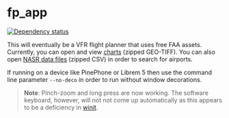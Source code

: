 # fp_app

[![Dependency status](https://deps.rs/repo/github/Barugon/fp_app/status.svg)](https://deps.rs/repo/github/Barugon/fp_app)

This will eventually be a VFR flight planner that uses free FAA assets. Currently, you can open and view [charts](https://www.faa.gov/air_traffic/flight_info/aeronav/digital_products/vfr/) (zipped GEO-TIFF). You can also open [NASR data files](https://www.faa.gov/air_traffic/flight_info/aeronav/aero_data/NASR_Subscription/) (zipped CSV) in order to search for airports.

If running on a device like PinePhone or Librem 5 then use the command line parameter `--no-deco` in order to run without window decorations.

> **Note**: Pinch-zoom and long press are now working. The software keyboard, however, will not not come up automatically as this appears to be a deficiency in [winit](https://github.com/rust-windowing/winit/issues/1823).
